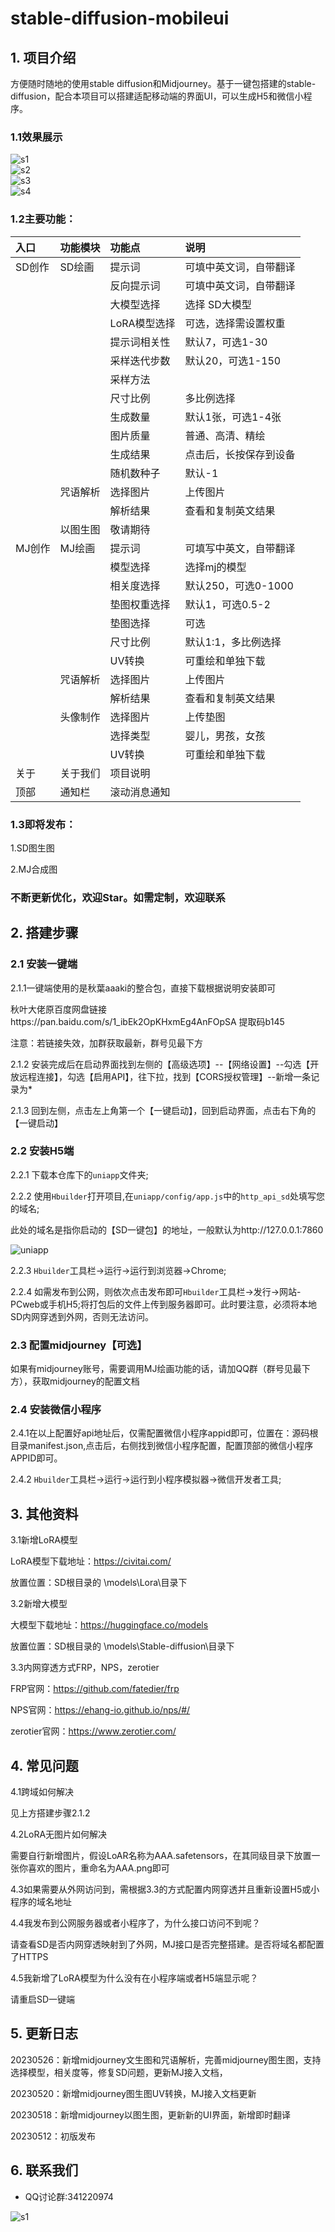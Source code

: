 # stable-diffusion-mobileui

## 1. 项目介绍

方便随时随地的使用stable diffusion和Midjourney。基于一键包搭建的stable-diffusion，配合本项目可以搭建适配移动端的界面UI，可以生成H5和微信小程序。

### 1.1效果展示

![s1](./static/s2.jpg)  
![s2](./static/s3.jpg)  
![s3](./static/s5.jpg)  
![s4](./static/s6.jpg)  

### 1.2主要功能：


|入口|功能模块|功能点|说明|
|:----|:----|:----|:----|
|SD创作|SD绘画|提示词|可填中英文词，自带翻译|
|    |    |反向提示词|可填中英文词，自带翻译|
|    |    |大模型选择|选择 SD大模型|
|    |    |LoRA模型选择|可选，选择需设置权重|
|    |    |提示词相关性|默认7，可选1-30|
|    |    |采样迭代步数|默认20，可选1-150|
|    |    |采样方法|    |
|    |    |尺寸比例|多比例选择|
|    |    |生成数量|默认1张，可选1-4张|
|    |    |图片质量|普通、高清、精绘|
|    |    |生成结果|点击后，长按保存到设备|
|    |    |随机数种子|默认-1|
|    |咒语解析|选择图片|上传图片|
|    |    |解析结果|查看和复制英文结果|
|    |以图生图|敬请期待|    |
|MJ创作|MJ绘画|提示词|可填写中英文，自带翻译|
|    |    |模型选择|选择mj的模型|
|    |    |相关度选择|默认250，可选0-1000|
|    |    |垫图权重选择|默认1，可选0.5-2|
|    |    |垫图选择|可选|
|    |    |尺寸比例|默认1:1，多比例选择|
|    |    |UV转换|可重绘和单独下载|
|    |咒语解析|选择图片|上传图片|
|    |    |解析结果|查看和复制英文结果|
|    |头像制作|选择图片|上传垫图|
|    |    |选择类型|婴儿，男孩，女孩|
|    |    |UV转换|可重绘和单独下载|
|关于|关于我们|项目说明|    |
|顶部|通知栏|滚动消息通知|    |


### 1.3即将发布：

1.SD图生图

2.MJ合成图

### 不断更新优化，欢迎Star。如需定制，欢迎联系

## 2. 搭建步骤

### 2.1 安装一键端

2.1.1一键端使用的是秋葉aaaki的整合包，直接下载根据说明安装即可

秋叶大佬原百度网盘链接https://pan.baidu.com/s/1_ibEk2OpKHxmEg4AnFOpSA 提取码b145

注意：若链接失效，加群获取最新，群号见最下方

2.1.2 安装完成后在启动界面找到左侧的【高级选项】--【网络设置】--勾选【开放远程连接】，勾选【启用API】，往下拉，找到【CORS授权管理】--新增一条记录为*

2.1.3 回到左侧，点击左上角第一个【一键启动】，回到启动界面，点击右下角的【一键启动】

### 2.2 安装H5端
2.2.1 下载本仓库下的`uniapp`文件夹;  

2.2.2 使用`Hbuilder`打开项目,在`uniapp/config/app.js`中的`http_api_sd`处填写您的域名;  

此处的域名是指你启动的【SD一键包】的地址，一般默认为http://127.0.0.1:7860
 
![uniapp](./static/uni_1.png)  

2.2.3 `Hbuilder`工具栏->运行->运行到浏览器->Chrome;  

2.2.4 如需发布到公网，则依次点击发布即可`Hbuilder`工具栏->发行->网站-PCweb或手机H5;将打包后的文件上传到服务器即可。此时要注意，必须将本地SD内网穿透到外网，否则无法访问。 

### 2.3 配置midjourney【可选】
如果有midjourney账号，需要调用MJ绘画功能的话，请加QQ群（群号见最下方），获取midjourney的配置文档

### 2.4 安装微信小程序
2.4.1在以上配置好api地址后，仅需配置微信小程序appid即可，位置在：源码根目录manifest.json,点击后，右侧找到微信小程序配置，配置顶部的微信小程序APPID即可。

2.4.2 `Hbuilder`工具栏->运行->运行到小程序模拟器->微信开发者工具; 


## 3. 其他资料
3.1新增LoRA模型

LoRA模型下载地址：https://civitai.com/

放置位置：SD根目录的 \models\Lora\目录下

3.2新增大模型

大模型下载地址：https://huggingface.co/models

放置位置：SD根目录的 \models\Stable-diffusion\目录下


3.3内网穿透方式FRP，NPS，zerotier

FRP官网：https://github.com/fatedier/frp

NPS官网：https://ehang-io.github.io/nps/#/

zerotier官网：https://www.zerotier.com/

## 4. 常见问题

4.1跨域如何解决

见上方搭建步骤2.1.2

4.2LoRA无图片如何解决

需要自行新增图片，假设LoAR名称为AAA.safetensors，在其同级目录下放置一张你喜欢的图片，重命名为AAA.png即可

4.3如果需要从外网访问到，需根据3.3的方式配置内网穿透并且重新设置H5或小程序的域名地址

4.4我发布到公网服务器或者小程序了，为什么接口访问不到呢？

请查看SD是否内网穿透映射到了外网，MJ接口是否完整搭建。是否将域名都配置了HTTPS

4.5我新增了LoRA模型为什么没有在小程序端或者H5端显示呢？

请重启SD一键端

## 5. 更新日志

20230526：新增midjourney文生图和咒语解析，完善midjourney图生图，支持选择模型，相关度等，修复SD问题，更新MJ接入文档，

20230520：新增midjourney图生图UV转换，MJ接入文档更新

20230518：新增midjourney以图生图，更新新的UI界面，新增即时翻译

20230512：初版发布
## 6. 联系我们  
- QQ讨论群:341220974

![s1](./static/qr.png) 

